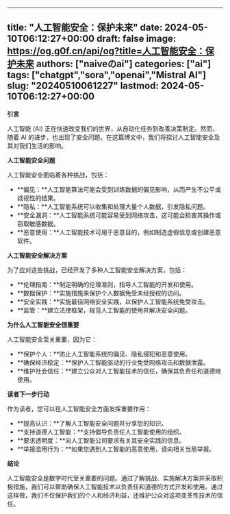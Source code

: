 
---
title: "人工智能安全：保护未来"
date: 2024-05-10T06:12:27+00:00
draft: false
image: https://og.g0f.cn/api/og?title=人工智能安全：保护未来
authors: ["naiveのai"]
categories: ["ai"]
tags: ["chatgpt","sora","openai","Mistral AI"]
slug: "20240510061227"
lastmod: 2024-05-10T06:12:27+00:00
---
**引言**

人工智能 (AI) 正在快速改变我们的世界，从自动化任务到改善决策制定。然而，随着 AI 的进步，也出现了安全问题。在这篇博文中，我们将探讨人工智能安全及其对我们生活的影响。

**人工智能安全问题**

人工智能安全面临着各种挑战，包括：

* **偏见：**人工智能算法可能会受到训练数据的偏见影响，从而产生不公平或歧视性的结果。
* **隐私：**人工智能系统可以收集和处理大量个人数据，引发隐私问题。
* **安全漏洞：**人工智能系统可能容易受到网络攻击，这可能会损害其操作或窃取敏感数据。
* **恶意使用：**人工智能技术可用于恶意目的，例如制造虚假信息或创建恶意软件。

**人工智能安全解决方案**

为了应对这些挑战，已经开发了多种人工智能安全解决方案，包括：

* **伦理指南：**制定明确的伦理准则，指导人工智能的开发和使用。
* **数据保护：**实施措施来保护个人数据免受未经授权的访问。
* **安全实践：**实施最佳网络安全实践，以保护人工智能系统免受攻击。
* **监管：**建立法律框架，规范人工智能的使用并解决安全问题。

**为什么人工智能安全很重要**

人工智能安全至关重要，因为它：

* **保护个人：**防止人工智能系统的偏见、隐私侵犯和恶意使用。
* **确保经济稳定：**保护人工智能驱动的行业免受网络攻击和数据泄露。
* **维护社会信任：**建立公众对人工智能技术的信任，确保其负责任和道德地使用。

**读者下一步行动**

作为读者，您可以在人工智能安全方面发挥重要作用：

* **提高认识：**了解人工智能安全问题并分享您的知识。
* **支持道德人工智能：**支持倡导负责任人工智能使用的组织。
* **要求透明度：**向人工智能公司要求有关其安全实践的信息。
* **举报滥用行为：**如果您遇到人工智能的恶意使用，请向相关当局举报。

**结论**

人工智能安全是数字时代至关重要的问题。通过了解挑战、实施解决方案并采取积极措施，我们可以帮助确保人工智能技术以负责任和道德的方式开发和使用。通过这样做，我们不仅保护我们的个人和经济利益，还维护公众对这项变革性技术的信任。